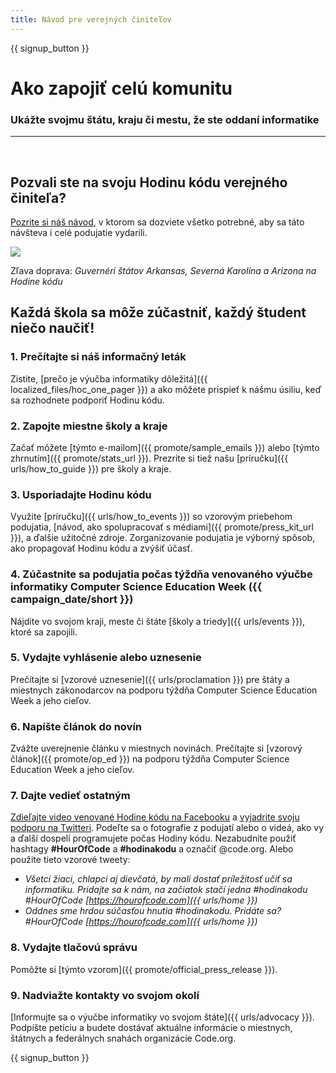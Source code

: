 ```yaml
---
title: Návod pre verejných činiteľov
---
```


{{ signup_button }}

# Ako zapojiť celú komunitu

### Ukážte svojmu štátu, kraju či mestu, že ste oddaní informatike

* * *

</br>

## Pozvali ste na svoju Hodinu kódu verejného činiteľa?

[Pozrite si náš návod](/files/elected-official.pdf), v ktorom sa dozviete všetko potrebné, aby sa táto návšteva i celé podujatie vydarili.

![](/images/fit-800/hoc_govs.png)

Zľava doprava: *Guvernéri štátov Arkansas, Severná Karolína a Arizona na Hodine kódu*

## Každá škola sa môže zúčastniť, každý študent niečo naučiť!

### 1. Prečítajte si náš informačný leták

Zistite, [prečo je výučba informatiky dôležitá]({{ localized_files/hoc_one_pager }}) a ako môžete prispieť k nášmu úsiliu, keď sa rozhodnete podporiť Hodinu kódu.

### 2. Zapojte miestne školy a kraje

Začať môžete [týmto e-mailom]({{ promote/sample_emails }}) alebo [týmto zhrnutím]({{ promote/stats_url }}). Prezrite si tiež našu [príručku]({{ urls/how_to_guide }}) pre školy a kraje.

### 3. Usporiadajte Hodinu kódu

Využite [príručku]({{ urls/how_to_events }}) so vzorovým priebehom podujatia, [návod, ako spolupracovať s médiami]({{ promote/press_kit_url }}), a ďalšie užitočné zdroje. Zorganizovanie podujatia je výborný spôsob, ako propagovať Hodinu kódu a zvýšiť účasť.

### 4. Zúčastnite sa podujatia počas týždňa venovaného výučbe informatiky Computer Science Education Week ({{ campaign_date/short }})

Nájdite vo svojom kraji, meste či štáte [školy a triedy]({{ urls/events }}), ktoré sa zapojili.

### 5. Vydajte vyhlásenie alebo uznesenie

Prečítajte si [vzorové uznesenie]({{ urls/proclamation }}) pre štáty a miestnych zákonodarcov na podporu týždňa Computer Science Education Week a jeho cieľov.

### 6. Napíšte článok do novín

Zvážte uverejnenie článku v miestnych novinách. Prečítajte si [vzorový článok]({{ promote/op_ed }}) na podporu týždňa Computer Science Education Week a jeho cieľov.

### 7. Dajte vedieť ostatným

[Zdieľajte video venované Hodine kódu na Facebooku](https://www.facebook.com/sharer/sharer.php?u=http%3A%2F%2Fhourofcode.com%2Fus) a [vyjadrite svoju podporu na Twitteri](https://twitter.com/intent/tweet?url=http%3A%2F%2Fhourofcode.com&text=I%27m%20participating%20in%20this%20year%27s%20%23HourOfCode%2C%20are%20you%3F%20%40codeorg&original_referer=https%3A%2F%2Fwww.google.com%2Furl%3Fq%3Dhttps%253A%252F%252Ftwitter.com%252Fshare%253Fhashtags%253D%2526amp%253Brelated%253Dcodeorg%2526amp%253Btext%253DI%252527m%252Bparticipating%252Bin%252Bthis%252Byear%252527s%252B%252523HourOfCode%25252C%252Bare%252Byou%25253F%252B%252540codeorg%2526amp%253Burl%253Dhttp%25253A%25252F%25252Fhourofcode.com%26sa%3DD%26sntz%3D1%26usg%3DAFQjCNE1GLTUbKZfMlEh9Aj5w0iswz6PYQ&related=codeorg&hashtags=). Podeľte sa o fotografie z podujatí alebo o videá, ako vy a ďalší dospelí programujete počas Hodiny kódu. Nezabudnite použiť hashtagy **#HourOfCode** a **#hodinakodu** a označiť @code.org. Alebo použite tieto vzorové tweety:

- *Všetci žiaci, chlapci aj dievčatá, by mali dostať príležitosť učiť sa informatiku. Pridajte sa k nám, na začiatok stačí jedna #hodinakodu #HourOfCode [https://hourofcode.com]({{ urls/home }})*
- *Oddnes sme hrdou súčasťou hnutia #hodinakodu. Pridáte sa? #HourOfCode [https://hourofcode.com]({{ urls/home }})*

### 8. Vydajte tlačovú správu

Pomôžte si [týmto vzorom]({{ promote/official_press_release }}).

### 9. Nadviažte kontakty vo svojom okolí

[Informujte sa o výučbe informatiky vo svojom štáte]({{ urls/advocacy }}). Podpíšte petíciu a budete dostávať aktuálne informácie o miestnych, štátnych a federálnych snahách organizácie Code.org.

{{ signup_button }}